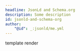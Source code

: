 ```yaml
---
headline: JsonLd and Schema.org
description: Some description
id: jsonld-and-schema-org
author:
    "@id": _:jsonld/me.yml
---
```


template
render

